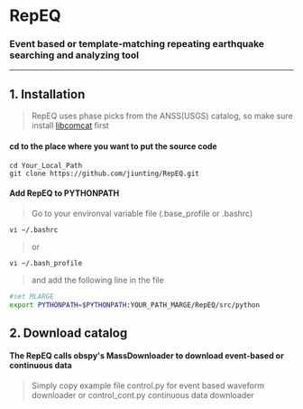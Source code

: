 # RepEQ
### Event based or template-matching repeating earthquake searching and analyzing tool

****
## 1. Installation
> RepEQ uses phase picks from the ANSS(USGS) catalog, so make sure install [libcomcat][] first 

#### cd to the place where you want to put the source code  
```console
cd Your_Local_Path  
git clone https://github.com/jiunting/RepEQ.git
```

#### Add RepEQ to PYTHONPATH

> Go to your environval variable file (.base_profile or .bashrc)  
```console
vi ~/.bashrc  
```
> or  
```console
vi ~/.bash_profile      
```
> and add the following line in the file

```bash
#set MLARGE
export PYTHONPATH=$PYTHONPATH:YOUR_PATH_MARGE/RepEQ/src/python
```

## 2. Download catalog
#### The RepEQ calls obspy's MassDownloader to download event-based or continuous data 
> Simply copy example file control.py for event based waveform downloader or control_cont.py continuous data downloader

[libcomcat]:https://github.com/usgs/libcomcat "libcomcat is a project designed to provide a Python equivalent to the ANSS ComCat search API"
